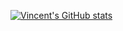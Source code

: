 [![Vincent's GitHub stats](https://github-readme-stats.vercel.app/api?username=VincentJoshuaET)](https://github.com/VincentJoshuaET/github-readme-stats)
